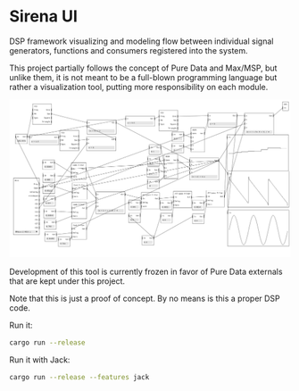 # Sirena UI

DSP framework visualizing and modeling flow between individual signal
generators, functions and consumers registered into the system.

This project partially follows the concept of Pure Data and Max/MSP, but unlike
them, it is not meant to be a full-blown programming language but rather a
visualization tool, putting more responsibility on each module.

<p align="center">
  <img src="example.png" alt="Example" />
</p>

Development of this tool is currently frozen in favor of Pure Data externals
that are kept under this project.

Note that this is just a proof of concept. By no means is this a proper DSP
code.

Run it:

``` sh
cargo run --release
```

Run it with Jack:

``` sh
cargo run --release --features jack
```
